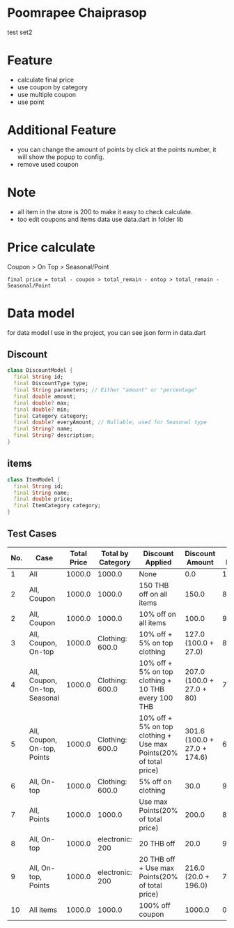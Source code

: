 # Poomrapee Chaiprasop
  test set2

# Feature
- calculate final price
- use coupon by category
- use multiple coupon
- use point

# Additional Feature
- you can change the amount of points by click at the points number, 
it will show the popup to config.
- remove used coupon

# Note

- all item in the store is 200 to make it easy to check calculate.
- too edit coupons and items data use data.dart in folder lib

# Price calculate 
  Coupon > On Top > Seasonal/Point
  ```
  final price = total - coupon > total_remain - ontop > total_remain - Seasonal/Point
  ```
# Data model
for data model I use in the project, you can see json form in data.dart
## Discount
```dart
class DiscountModel {
  final String id;
  final DiscountType type;
  final String parameters; // Either "amount" or "percentage"
  final double amount;
  final double? max;
  final double? min;
  final Category category;
  final double? everyAmount; // Nullable, used for Seasonal type
  final String? name;
  final String? description;
}
```


## items
```dart
class ItemModel {
  final String id;
  final String name;
  final double price;
  final ItemCategory category; 
}
```



## Test Cases

| No.       | Case                                           | Total Price | Total by Category                           | Discount Applied                                           | Discount Amount | Final Price |
|-----------|------------------------------------------------|-------------|---------------------------------------------|------------------------------------------------------------|-----------------|-------------|
| 1         | All                                            | 1000.0      | 1000.0 | None                                                                                         | 0.0             | 1000.0      |
| 2         | All, Coupon                                    | 1000.0      | 1000.0 | 150 THB off on all items                                                                     | 150.0           | 850.0      |
| 2         | All, Coupon                                    | 1000.0      | 1000.0 | 10% off on all items                                                                         | 100.0           | 900.0      |
| 3         | All, Coupon, On-top                             | 1000.0      | Clothing: 600.0 | 10% off + 5% on top clothing                                                            | 127.0 (100.0 + 27.0)          | 873.0      |
| 4         | All, Coupon, On-top, Seasonal                   | 1000.0      | Clothing: 600.0 | 10% off + 5% on top clothing + 10 THB every 100 THB              |    207.0 (100.0 + 27.0 + 80)       |    793.0         |
| 5         | All, Coupon, On-top, Points                     | 1000.0      | Clothing: 600.0 | 10% off + 5% on top clothing + Use max Points(20% of total price)|    301.6      (100.0 + 27.0 + 174.6)     |      698.4       |
| 6         | All, On-top                             | 1000.0      | Clothing: 600.0 | 5% off on clothing                                        |          30.0     |         970.0    |
| 7         | All, Points            | 1000.0      | 1000.0                                       | Use max Points(20% of total price)                            |       200.0        |      800.0       |
| 8         | All, On-top  | 1000.0      | electronic: 200                                       | 20 THB off     |             20.0  |          980.0   |
| 9         | All, On-top, Points    | 1000.0      | electronic: 200                                       | 20 THB off + Use max Points(20% of total price)|   216.0 (20.0 + 196.0)      |        784.0     |
| 10        | All items                                      | 1000.0      | 1000.0                                              | 100% off coupon                                            | 1000.0          | 0.0         |

